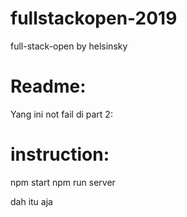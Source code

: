 # fullstackopen-2019
full-stack-open by helsinsky

# Readme:
Yang ini not fail di part 2: 

# instruction:

npm start
npm run server 

dah itu aja 
